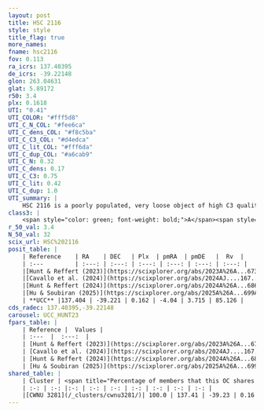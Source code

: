 ```yaml
---
layout: post
title: HSC 2116
style: style
title_flag: true
more_names: 
fname: hsc2116
fov: 0.113
ra_icrs: 137.40395
de_icrs: -39.22148
glon: 263.04631
glat: 5.89172
r50: 3.4
plx: 0.1618
UTI: "0.41"
UTI_COLOR: "#fff5d8"
UTI_C_N_COL: "#fee6ca"
UTI_C_dens_COL: "#f8c5ba"
UTI_C_C3_COL: "#d4edca"
UTI_C_lit_COL: "#fff6da"
UTI_C_dup_COL: "#a6cab9"
UTI_C_N: 0.32
UTI_C_dens: 0.17
UTI_C_C3: 0.75
UTI_C_lit: 0.42
UTI_C_dup: 1.0
UTI_summary: |
    HSC 2116 is a poorly populated, very loose object of high C3 quality. It was recently reported in the literature. This object shares a large percentage of members with a later reported entry.
class3: |
    <span style="color: green; font-weight: bold;">A</span><span style="color: #FFC300; font-weight: bold;">B</span>
r_50_val: 3.4
N_50_val: 32
scix_url: HSC%202116
posit_table: |
    | Reference    | RA    | DEC   | Plx  | pmRA  | pmDE   |  Rv  |
    | :---         | :---: | :---: | :---: | :---: | :---: | :---: |
    |[Hunt & Reffert (2023)](https://scixplorer.org/abs/2023A%26A...673A.114H) | 137.402 | -39.203 | 0.162 | -4.026 | 3.671 | 91.268 |
    |[Cavallo et al. (2024)](https://scixplorer.org/abs/2024AJ....167...12C) | 137.378 | -39.182 | 0.159 | -- | -- | -- |
    |[Hunt & Reffert (2024)](https://scixplorer.org/abs/2024A%26A...686A..42H) | 137.402 | -39.203 | 0.162 | -4.026 | 3.671 | 91.268 |
    |[Hu & Soubiran (2025)](https://scixplorer.org/abs/2025A%26A...699A.246H) | 137.378 | -39.182 | -- | -- | -- | -- |
    | **UCC** |137.404 | -39.221 | 0.162 | -4.04 | 3.715 | 85.126 | 
cds_radec: 137.40395,-39.22148
carousel: UCC_HUNT23
fpars_table: |
    | Reference |  Values |
    | :---  |  :---:  |
    | [Hunt & Reffert (2023)](https://scixplorer.org/abs/2023A%26A...673A.114H) | `AV50=1.331, diffAV50=0.868, MOD50=13.693, logAge50=8.953` |
    | [Cavallo et al. (2024)](https://scixplorer.org/abs/2024AJ....167...12C) | `AV50=1.07, dMod50=13.57, logAge50=9.19, [Fe/H]50=-0.2` |
    | [Hunt & Reffert (2024)](https://scixplorer.org/abs/2024A%26A...686A..42H) | `MassJ=268.236` |
    | [Hu & Soubiran (2025)](https://scixplorer.org/abs/2025A%26A...699A.246H) | `MA22=-0.19, MA23f=-0.31, MA23g=-0.24, MZ23=-0.28, MK24=-0.24, MF24=-0.14` |
shared_table: |
    | Cluster | <span title="Percentage of members that this OC shares with the ones listed">%</span>   | RA   | DEC   | Plx   | pmRA  | pmDE  | Rv | UTI |
    | :-: | :-: |:-: | :-: | :-: | :-: | :-: | :-: | :-: |
    |[CWNU 3281](/_clusters/cwnu3281/)| 100.0 | 137.41 | -39.23 | 0.16 | -4.03 | 3.68 | 89.55 |0.17 |
---
```

